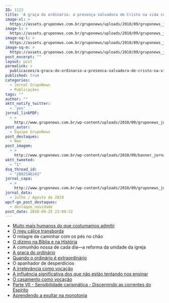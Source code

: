 ```yaml
---
ID: 1122
title: 'A graça do ordinário: a presença salvadora de Cristo na vida comum'
image-xl: >
  https://assets.gruponews.com.br/gruponews/uploads/2010/09/gruponews_julho-agosto_2010-capa.jpg
image-l: >
  https://assets.gruponews.com.br/gruponews/uploads/2010/09/gruponews_julho-agosto_2010-capa-960x720.jpg
image-sq-l: >
  https://assets.gruponews.com.br/gruponews/uploads/2010/09/gruponews_julho-agosto_2010-capa.jpg
image-sq-m: >
  https://assets.gruponews.com.br/gruponews/uploads/2010/09/gruponews_julho-agosto_2010-capa-720x720.jpg
post_excerpt: ""
layout: post
permalink: >
  publicacoes/a-graca-do-ordinario-a-presenca-salvadora-de-cristo-na-vida-comum.html
published: true
categories:
  - Jornal GrupoNews
  - Publicações
tags: ""
author: ""
aktt_notify_twitter:
  - 'yes'
jornal_linkPDF:
  - >
    http://www.gruponews.com.br/wp-content/uploads/2010/09/gruponews_julho-agosto_2010-final-site.pdf
post_autor:
  - Equipe GrupoNews
post_destaques:
  - Nao
post_imagem:
  - >
    http://www.gruponews.com.br/wp-content/uploads/2010/09/banner_jornalagosto.jpg
aktt_tweeted:
  - "1"
dsq_thread_id:
  - "2802546243"
jornal_capa:
  - >
    http://www.gruponews.com.br/wp-content/uploads/2010/09/gruponews_julho-agosto_2010-capa.jpg
jornal_data:
  - Julho / Agosto de 2010
wpcf-gn_post_destaques:
  - destaque_novidade
post_date: 2010-09-25 23:08:32
---
```

<ul>
<li><a href="http://www.gruponews.com.br/2010/07/muito-mais-humanos-do-que-costumamos-admitir.html">Muito mais humanos do que costumamos admitir</a></li>
<li><a href="http://www.gruponews.com.br/2010/07/o-meu-calice-transborda.html">O meu cálice transborda</a></li>
<li>O milagre de caminhar com os pés no chão</li>
<li><a href="http://www.gruponews.com.br/2010/07/o-dizimo-na-biblia-e-na-historia.html">O dízimo na Bíblia e na História</a></li>
<li>A comunhão nossa de cada dia—a reforma da unidade da igreja</li>
<li><a href="http://www.gruponews.com.br/2010/07/a-graca-do-ordinario.html">A graça do ordinário</a></li>
<li><a href="http://www.gruponews.com.br/2010/07/quando-o-ordinario-e-extraordinario.html">Quando o ordinário é extraordinário</a></li>
<li>O apanhador de desperdícios</li>
<li><a href="http://www.gruponews.com.br/2010/07/a-irrelevancia-como-vocacao.html">A irrelevância como vocação</a></li>
<li><a href="http://www.gruponews.com.br/2010/07/a-influencia-significativa-dos-que-nao-estao-tentando-nos-ensinar.html">A influência significativa dos que não estão tentando nos ensinar</a></li>
<li><a href="http://www.gruponews.com.br/2010/07/o-casamento-como-vocacao.html">O casamento como vocação</a></li>
<li><a href="http://www.gruponews.com.br/2010/07/sensibilidade-carismatica-discernindo-as-correntes-do-espirito.html">Parte VII - Sensibilidade carismática - Discernindo as correntes do Espírito</a></li>
<li><a href="http://www.gruponews.com.br/2010/07/aprendendo-a-exultar-na-monotonia.html">Aprendendo a exultar na monotonia</a></li>
</ul>
